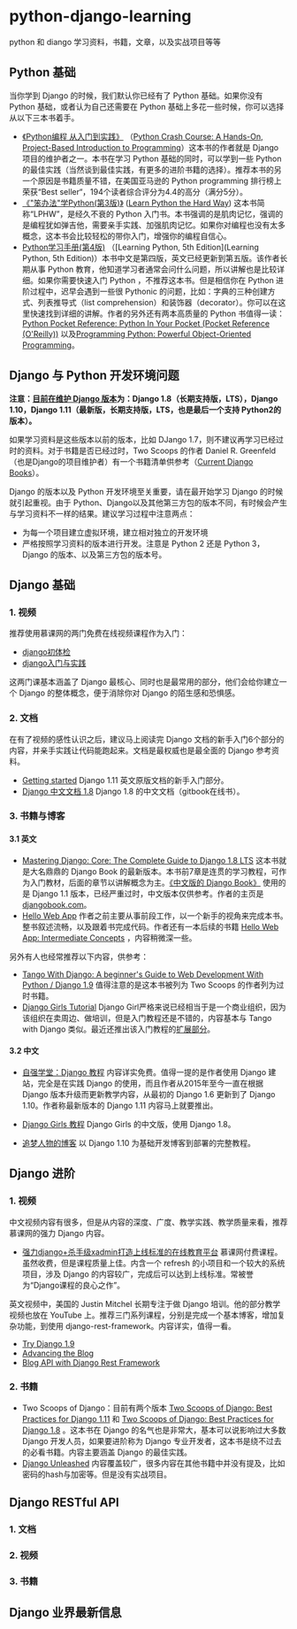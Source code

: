 # python-django-learning
python 和 diango 学习资料，书籍，文章，以及实战项目等等



## Python 基础

当你学到 Django 的时候，我们默认你已经有了 Python 基础。如果你没有 Python 基础，或者认为自己还需要在 Python 基础上多花一些时候，你可以选择从以下三本书着手。

* [《Python编程 从入门到实践》](https://www.amazon.cn/%E5%9B%BE%E4%B9%A6/dp/B01ION3VWI/ref=sr_1_1?ie=UTF8&qid=1498793018&sr=8-1&keywords=python+crash+course) （[Python Crash Course: A Hands-On, Project-Based Introduction to Programming](https://www.amazon.com/Python-Crash-Course-Hands-Project-Based/dp/1593276036/ref=sr_1_1?ie=UTF8&qid=1498793322&sr=8-1&keywords=python+crash+course)）这本书的作者就是 Django 项目的维护者之一。本书在学习 Python 基础的同时，可以学到一些 Python 的最佳实践（当然谈到最佳实践，有更多的进阶书籍的选择）。推荐本书的另一个原因是书籍质量不错，在美国亚马逊的 Python programming 排行榜上荣获“Best seller“，194个读者综合评分为4.4的高分（满分5分）。
* [《"笨办法"学Python(第3版)》](https://www.amazon.cn/%E5%9B%BE%E4%B9%A6/dp/B00P6OJ0TC/ref=sr_1_1?ie=UTF8&qid=1498793029&sr=8-1&keywords=python+%E7%AC%A8%E5%8A%9E%E6%B3%95) ([Learn Python the Hard Way](https://learnpythonthehardway.org/book/)) 这本书简称“LPHW”，是经久不衰的 Python 入门书。本书强调的是肌肉记忆，强调的是编程犹如弹吉他，需要亲手实践、加强肌肉记忆。如果你对编程也没有太多概念，这本书会比较轻松的带你入门，增强你的编程自信心。
* [Python学习手册(第4版)](https://www.amazon.cn/Python%E5%AD%A6%E4%B9%A0%E6%89%8B%E5%86%8C-%E9%B2%81%E7%89%B9%E5%85%B9/dp/B004TUJ7A6/ref=sr_1_1?ie=UTF8&qid=1498793035&sr=8-1&keywords=python+%E5%AD%A6%E4%B9%A0%E6%89%8B%E5%86%8C) （[Learning Python, 5th Edition](Learning Python, 5th Edition)）本书中文是第四版，英文已经更新到第五版。该作者长期从事 Python 教育，他知道学习者通常会问什么问题，所以讲解也是比较详细。如果你需要快速入门 Python ，不推荐这本书。但是相信你在 Python 进阶过程中，迟早会遇到一些很 Pythonic 的问题，比如：字典的三种创建方式、列表推导式（list comprehension）和装饰器（decorator）。你可以在这里快速找到详细的讲解。作者的另外还有两本高质量的 Python 书值得一读：[Python Pocket Reference: Python In Your Pocket (Pocket Reference (O'Reilly))](https://www.amazon.com/Python-Pocket-Reference-Your-OReilly/dp/1449357016/ref=la_B000APH2C4_1_2?s=books&ie=UTF8&qid=1498794090&sr=1-2) 以及[Programming Python: Powerful Object-Oriented Programming](https://www.amazon.com/Programming-Python-Powerful-Object-Oriented/dp/0596158106/ref=la_B000APH2C4_1_3?s=books&ie=UTF8&qid=1498794090&sr=1-3)。




## Django 与 Python 开发环境问题

**注意：[目前在维护 Django 版本](https://en.wikipedia.org/wiki/Django_(web_framework))为：Django 1.8（长期支持版，LTS），Django 1.10，Django 1.11（最新版，长期支持版，LTS，也是最后一个支持 Python2的版本）。**

如果学习资料是这些版本以前的版本，比如 DJango 1.7，则不建议再学习已经过时的资料。对于书籍是否已经过时，Two Scoops 的作者 Daniel R. Greenfeld（也是Django的项目维护者）有一个书籍清单供参考（[Current Django Books](https://www.twoscoopspress.com/pages/current-django-books)）。

Django 的版本以及 Python 开发环境至关重要，请在最开始学习 Django 的时候就引起重视。由于 Python、Django以及其他第三方包的版本不同，有时候会产生与学习资料不一样的结果。建议学习过程中注意两点：

* 为每一个项目建立虚拟环境，建立相对独立的开发环境
* 严格按照学习资料的版本进行开发。注意是 Python 2 还是 Python 3，Django 的版本、以及第三方包的版本号。



## Django 基础

### 1. 视频

推荐使用慕课网的两门免费在线视频课程作为入门：

* [django初体检](http://www.imooc.com/learn/458)
* [django入门与实践](http://www.imooc.com/learn/790)

这两门课基本涵盖了 Django 最核心、同时也是最常用的部分，他们会给你建立一个 Django 的整体概念，便于消除你对 Django 的陌生感和恐惧感。

### 2. 文档

在有了视频的感性认识之后，建议马上阅读完 Django 文档的新手入门6个部分的内容，并亲手实践让代码能跑起来。文档是最权威也是最全面的 Django 参考资料。

* [Getting started](https://docs.djangoproject.com/en/1.11/intro/) Django 1.11 英文原版文档的新手入门部分。
* [Django 中文文档 1.8](https://wizardforcel.gitbooks.io/django-chinese-docs-18/content/) Django 1.8 的中文文档（gitbook在线书）。

### 3. 书籍与博客

#### 3.1 英文

* [Mastering Django: Core: The Complete Guide to Django 1.8 LTS](https://www.amazon.com/Mastering-Django-Core-Complete-Guide-ebook/dp/B01KR6F4Z2/ref=pd_sim_351_1?_encoding=UTF8&psc=1&refRID=FGPD50FMR491T393ZV8K) 这本书就是大名鼎鼎的 Django Book 的最新版本。本书前7章是连贯的学习教程，可作为入门教材，后面的章节以讲解概念为主。[《中文版的 Django Book》](http://djangobook.py3k.cn/2.0/) 使用的是 Django 1.1 版本，已经严重过时，中文版本仅供参考。作者的主页是  [djangobook.com](http://djangobook.com/)。
* [Hello Web App](https://www.amazon.com/Hello-Web-App-Tracy-Osborn/dp/0986365912?tag=tsp0c2-20) 作者之前主要从事前段工作，以一个新手的视角来完成本书。整书叙述流畅，以及跟着书完成代码。作者还有一本后续的书籍 [Hello Web App: Intermediate Concepts](https://www.amazon.com/Hello-Web-App-Intermediate-Concepts/dp/0986365920/ref=pd_bxgy_14_2?_encoding=UTF8&pd_rd_i=0986365920&pd_rd_r=9PT5VMN8HB8TZ0NH9HTP&pd_rd_w=sw4hX&pd_rd_wg=LsbKy&psc=1&refRID=9PT5VMN8HB8TZ0NH9HTP) ，内容稍微深一些。

另外有人也经常推荐以下内容，供参考：

*  [Tango With Django: A beginner's Guide to Web Development With Python / Django 1.9](https://www.amazon.com/gp/product/B01N91N65Y/?tag=tsp0c2-20) 值得注意的是这本书被列为 Two Scoops 的作者列为过时书籍。
*  [Django Girls Tutorial](https://tutorial.djangogirls.org/en/) Django Girl严格来说已经相当于是一个商业组织，因为该组织在卖周边、做培训，但是入门教程还是不错的，内容基本与 Tango with Django 类似。最近还推出该入门教程的[扩展部分](https://djangogirls.gitbooks.io/django-girls-tutorial-extensions/)。



#### 3.2 中文

* [自强学堂：Django 教程](http://code.ziqiangxuetang.com/django/django-tutorial.html) 内容详实免费。值得一提的是作者使用 Django 建站，完全是在实践 Django 的使用，而且作者从2015年至今一直在根据 Django 版本升级而更新教学内容，从最初的 Django 1.6 更新到了 Django 1.10。作者称最新版本的 Django 1.11 内容马上就要推出。


* [Django Girls 教程](https://tutorial.djangogirls.org/zh/) Django Girls 的中文版，使用 Django 1.8。


* [追梦人物的博客](http://zmrenwu.com/?page=5) 以 Django 1.10 为基础开发博客到部署的完整教程。



## Django 进阶

### 1. 视频

中文视频内容有很多，但是从内容的深度、广度、教学实践、教学质量来看，推荐慕课网的强力 Django 内容。

* [强力django+杀手级xadmin打造上线标准的在线教育平台](http://coding.imooc.com/class/78.html) 慕课网付费课程。虽然收费，但是课程质量上佳。内含一个 refresh 的小项目和一个较大的系统项目，涉及 Django 的内容较广，完成后可以达到上线标准。常被誉为“Django课程的良心之作”。

英文视频中，美国的 Justin Mitchel 长期专注于做 Django 培训。他的部分教学视频也放在 YouTube 上。推荐三门系列课程，分别是完成一个基本博客，增加复杂功能，到使用 django-rest-framework。内容详实，值得一看。

* [Try Django 1.9](https://www.youtube.com/watch?v=yfgsklK_yFo&list=PLEsfXFp6DpzQFqfCur9CJ4QnKQTVXUsRy)
* [Advancing the Blog](https://www.youtube.com/watch?v=Vp7Oa7nAXJ4&list=PLEsfXFp6DpzQB82YbmKKBy2jKdzpZKczn)
* [Blog API with Django Rest Framework](https://www.youtube.com/watch?v=XMu0T6L2KRQ&list=PLEsfXFp6DpzTOcOVdZF-th7BS_GYGguAS)

### 2. 书籍


* Two Scoops of Django：目前有两个版本 [Two Scoops of Django: Best Practices for Django 1.11](https://www.twoscoopspress.com/products/two-scoops-of-django-1-11) 和 [Two Scoops of Django: Best Practices for Django 1.8](https://www.amazon.com/Two-Scoops-Django-Best-Practices/dp/0981467342/ref=pd_bxgy_14_img_3?_encoding=UTF8&pd_rd_i=0981467342&pd_rd_r=FJBAW39ZPPH73AXZQRP0&pd_rd_w=qPOZk&pd_rd_wg=caiaO&psc=1&refRID=FJBAW39ZPPH73AXZQRP0) 。这本书在 Django 的名气也是非常大，基本可以说影响过大多数 Django 开发人员，如果要进阶称为 Django 专业开发者，这本书是绕不过去的必看书籍。内容主要涵盖 Django 的最佳实践。
* [Django Unleashed](https://www.amazon.com/Django-Unleashed-Andrew-Pinkham/dp/0321985079/ref=pd_sim_14_13?_encoding=UTF8&pd_rd_i=0321985079&pd_rd_r=FJBAW39ZPPH73AXZQRP0&pd_rd_w=qkuw5&pd_rd_wg=caiaO&psc=1&refRID=FJBAW39ZPPH73AXZQRP0) 内容覆盖较广，很多内容在其他书籍中并没有提及，比如密码的hash与加密等。但是没有实战项目。





## Django RESTful API

### 1. 文档



### 2. 视频



### 3. 书籍









## Django 业界最新信息






